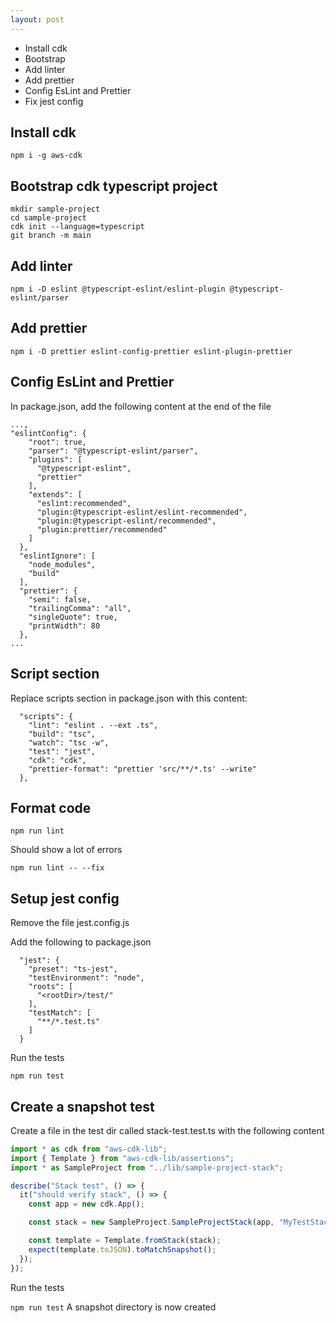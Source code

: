 ```yaml
---
layout: post
---
```


- Install cdk
- Bootstrap
- Add linter
- Add prettier
- Config EsLint and Prettier
- Fix jest config

## Install cdk

`npm i -g aws-cdk`

## Bootstrap cdk typescript project

```
mkdir sample-project
cd sample-project
cdk init --language=typescript
git branch -m main
```

## Add linter

`npm i -D eslint @typescript-eslint/eslint-plugin @typescript-eslint/parser`

## Add prettier

`npm i -D prettier eslint-config-prettier eslint-plugin-prettier`

## Config EsLint and Prettier

In package.json, add the following content at the end of the file

```
...,
"eslintConfig": {
    "root": true,
    "parser": "@typescript-eslint/parser",
    "plugins": [
      "@typescript-eslint",
      "prettier"
    ],
    "extends": [
      "eslint:recommended",
      "plugin:@typescript-eslint/eslint-recommended",
      "plugin:@typescript-eslint/recommended",
      "plugin:prettier/recommended"
    ]
  },
  "eslintIgnore": [
    "node_modules",
    "build"
  ],
  "prettier": {
    "semi": false,
    "trailingComma": "all",
    "singleQuote": true,
    "printWidth": 80
  },
...
```

## Script section

Replace scripts section in package.json with this content:

```
  "scripts": {
    "lint": "eslint . --ext .ts",
    "build": "tsc",
    "watch": "tsc -w",
    "test": "jest",
    "cdk": "cdk",
    "prettier-format": "prettier 'src/**/*.ts' --write"
  },
```

## Format code

`npm run lint`

Should show a lot of errors

`npm run lint -- --fix`

## Setup jest config

Remove the file jest.config.js

Add the following to package.json

```
  "jest": {
    "preset": "ts-jest",
    "testEnvironment": "node",
    "roots": [
      "<rootDir>/test/"
    ],
    "testMatch": [
      "**/*.test.ts"
    ]
  }
```

Run the tests

`npm run test`

## Create a snapshot test

Create a file in the test dir called stack-test.test.ts with the following content

```javascript
import * as cdk from "aws-cdk-lib";
import { Template } from "aws-cdk-lib/assertions";
import * as SampleProject from "../lib/sample-project-stack";

describe("Stack test", () => {
  it("should verify stack", () => {
    const app = new cdk.App();

    const stack = new SampleProject.SampleProjectStack(app, "MyTestStack");

    const template = Template.fromStack(stack);
    expect(template.toJSON).toMatchSnapshot();
  });
});
```

Run the tests

`npm run test`
A snapshot directory is now created
